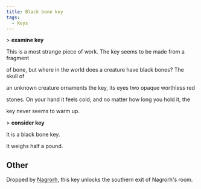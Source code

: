```yaml
---
title: Black bone key
tags:
  - Keys
---
```

\> **examine key**

This is a most strange piece of work. The key seems to be made from a
fragment

of bone, but where in the world does a creature have black bones? The
skull of

an unknown creature ornaments the key, its eyes two opaque worthless red

stones. On your hand it feels cold, and no matter how long you hold it,
the

key never seems to warm up.

\> **consider key**

It is a black bone key.

It weighs half a pound.

## Other

Dropped by [Nagrorh](Nagrorh "wikilink"), this key unlocks the southern
exit of Nagrorh's room.
